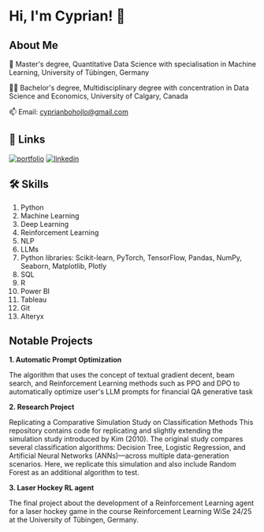 
# Hi, I'm Cyprian! 👋


## About Me


🧠 Master's degree, Quantitative Data Science with specialisation in Machine Learning, University of Tübingen, Germany

👩‍💻 Bachelor's degree, Multidisciplinary degree with concentration in Data Science and Economics, University of Calgary, Canada

📫 Email: cyprianbohojlo@gmail.com

## 🔗 Links
[![portfolio](https://img.shields.io/badge/my_portfolio-000?style=for-the-badge&logo=ko-fi&logoColor=white)](https://github.com/CyprianBohojlo?tab=repositories)
[![linkedin](https://img.shields.io/badge/linkedin-0A66C2?style=for-the-badge&logo=linkedin&logoColor=white)](https://www.linkedin.com/in/cyprian-bohojlo-208b0a23b/)


## 🛠 Skills
1. Python
2. Machine Learning
3. Deep Learning
4. Reinforcement Learning
5. NLP
6. LLMs
7. Python libraries: Scikit-learn, PyTorch, TensorFlow, Pandas, NumPy, Seaborn, Matplotlib, Plotly
8. SQL
9. R
10. Power BI
11. Tableau
12. Git
13. Alteryx


## Notable Projects
**1. Automatic Prompt Optimization**

The algorithm that uses the concept of textual gradient decent, beam search, and Reinforcement Learning methods such as PPO and DPO to automatically optimize user's LLM prompts for financial QA generative task

**2. Research Project**

Replicating a Comparative Simulation Study on Classification Methods
This repository contains code for replicating and slightly extending the simulation study introduced by Kim (2010). The original study compares several classification algorithms: Decision Tree, Logistic Regression, and Artificial Neural Networks (ANNs)—across multiple data-generation scenarios. Here, we replicate this simulation and also include Random Forest as an additional algorithm to test. 

**3. Laser Hockey RL agent**

The final project about the development of a Reinforcement Learning agent for a laser hockey game in the course Reinforcement Learning WiSe 24/25 at the University of Tübingen, Germany.



